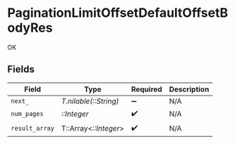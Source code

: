 # PaginationLimitOffsetDefaultOffsetBodyRes

OK


## Fields

| Field                 | Type                  | Required              | Description           |
| --------------------- | --------------------- | --------------------- | --------------------- |
| `next_`               | *T.nilable(::String)* | :heavy_minus_sign:    | N/A                   |
| `num_pages`           | *::Integer*           | :heavy_check_mark:    | N/A                   |
| `result_array`        | T::Array<*::Integer*> | :heavy_check_mark:    | N/A                   |